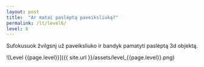 ```yaml
---
layout: post
title:  "Ar matai paslėptą paveiksliuką?"
permalink: /lt/level6/
level: 6
---
```

Sufokusuok žvilgsnį už paveiksliuko ir bandyk pamatyti paslėptą 3d objektą.

![Level {{page.level}}]({{ site.url }}/assets/level_{{page.level}}.png)